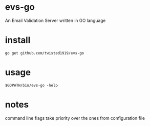 # evs-go
An Email Validation Server written in GO language

# install  
```
go get github.com/twisted1919/evs-go
```

# usage
```
$GOPATH/bin/evs-go -help  
```

# notes  
command line flags take priority over the ones from configuration file

